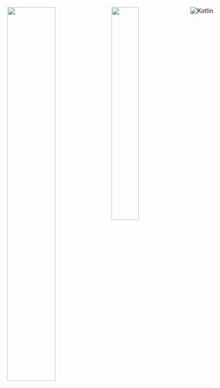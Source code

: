 <img align = "left" width = "47%" src = "https://github-readme-stats.vercel.app/api?username=Apollointhehouse&show_icons=true&theme=tokyonight"></img>
<img padding-left = "10px" align = "left" width = "35.5%" src = "https://github-readme-stats.vercel.app/api/top-langs/?username=Apollointhehouse&theme=tokyonight"></img>

<img alt = "Kotlin" src = "https://img.shields.io/badge/kotlin-%237F52FF.svg?style=for-the-badge&logo=kotlin&logoColor=white"/>
